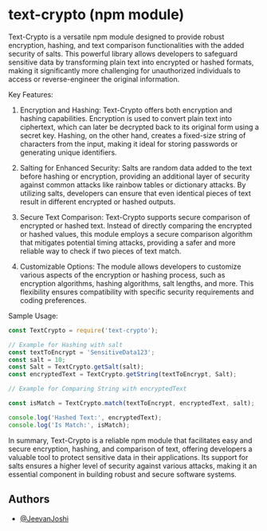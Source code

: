 
# text-crypto (npm module)

Text-Crypto is a versatile npm module designed to provide robust encryption, hashing, and text comparison functionalities with the added security of salts. This powerful library allows developers to safeguard sensitive data by transforming plain text into encrypted or hashed formats, making it significantly more challenging for unauthorized individuals to access or reverse-engineer the original information.

Key Features:
1. Encryption and Hashing: Text-Crypto offers both encryption and hashing capabilities. Encryption is used to convert plain text into ciphertext, which can later be decrypted back to its original form using a secret key. Hashing, on the other hand, creates a fixed-size string of characters from the input, making it ideal for storing passwords or generating unique identifiers.

2. Salting for Enhanced Security: Salts are random data added to the text before hashing or encryption, providing an additional layer of security against common attacks like rainbow tables or dictionary attacks. By utilizing salts, developers can ensure that even identical pieces of text result in different encrypted or hashed outputs.

3. Secure Text Comparison: Text-Crypto supports secure comparison of encrypted or hashed text. Instead of directly comparing the encrypted or hashed values, this module employs a secure comparison algorithm that mitigates potential timing attacks, providing a safer and more reliable way to check if two pieces of text match.

4. Customizable Options: The module allows developers to customize various aspects of the encryption or hashing process, such as encryption algorithms, hashing algorithms, salt lengths, and more. This flexibility ensures compatibility with specific security requirements and coding preferences.

Sample Usage:

```javascript
const TextCrypto = require('text-crypto');

// Example for Hashing with salt
const textToEncrypt = 'SensitiveData123';
const salt = 10;
const Salt = TextCrypto.getSalt(salt);
const encryptedText = TextCrypto.getString(textToEncrypt, Salt);

// Example for Comparing String with encryptedText

const isMatch = TextCrypto.match(textToEncrypt, encryptedText, salt);

console.log('Hashed Text:', encryptedText);
console.log('Is Match:', isMatch);
```

In summary, Text-Crypto is a reliable npm module that facilitates easy and secure encryption, hashing, and comparison of text, offering developers a valuable tool to protect sensitive data in their applications. Its support for salts ensures a higher level of security against various attacks, making it an essential component in building robust and secure software systems.


## Authors

- [@JeevanJoshi](https://www.github.com/JeevanJoshi4434)

